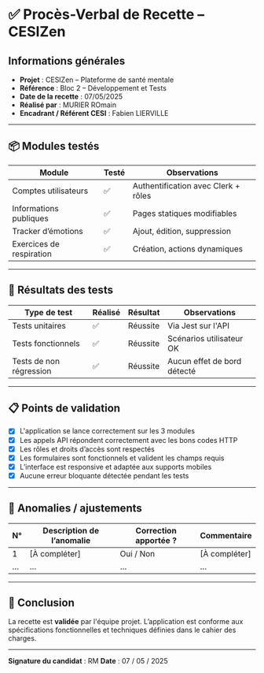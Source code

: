# ✅ Procès-Verbal de Recette – CESIZen

## Informations générales

- **Projet** : CESIZen – Plateforme de santé mentale
- **Référence** : Bloc 2 – Développement et Tests
- **Date de la recette** : 07/05/2025
- **Réalisé par** : MURIER ROmain
- **Encadrant / Référent CESI** : Fabien LIERVILLE

---

## 📦 Modules testés

| Module                  | Testé | Observations                        |
|------------------------|-------|-------------------------------------|
| Comptes utilisateurs   | ✅    | Authentification avec Clerk + rôles |
| Informations publiques | ✅    | Pages statiques modifiables         |
| Tracker d’émotions     | ✅    | Ajout, édition, suppression         |
| Exercices de respiration | ✅  | Création, actions dynamiques        |

---

## 🧪 Résultats des tests

| Type de test         | Réalisé | Résultat            | Observations                 |
|----------------------|---------|----------------------|------------------------------|
| Tests unitaires      | ✅      | Réussite             | Via Jest sur l'API          |
| Tests fonctionnels   | ✅      | Réussite             | Scénarios utilisateur OK     |
| Tests de non régression | ✅   | Réussite             | Aucun effet de bord détecté |

---

## 📋 Points de validation

- [x] L'application se lance correctement sur les 3 modules
- [x] Les appels API répondent correctement avec les bons codes HTTP
- [x] Les rôles et droits d’accès sont respectés
- [x] Les formulaires sont fonctionnels et valident les champs requis
- [x] L’interface est responsive et adaptée aux supports mobiles
- [x] Aucune erreur bloquante détectée pendant les tests

---

## 🔧 Anomalies / ajustements

| N°  | Description de l’anomalie          | Correction apportée ? | Commentaire                  |
|-----|------------------------------------|------------------------|------------------------------|
| 1   | [À compléter]                      | Oui / Non              | [À compléter]                |
| …   | …                                  | …                      | …                            |

---

## 🏁 Conclusion

La recette est **validée** par l'équipe projet. L’application est conforme aux spécifications fonctionnelles et techniques définies dans le cahier des charges.

---

**Signature du candidat** : RM 
**Date** : 07 / 05 / 2025
